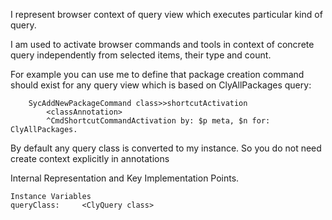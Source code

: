 I represent browser context of query view which executes particular kind of query.

I am used to activate browser commands and tools in context of concrete query independently from selected items, their type and count.

For example you can use me to define that package creation command should exist for any query view which is based on ClyAllPackages query:

		SycAddNewPackageCommand class>>shortcutActivation
			<classAnnotation>
			^CmdShortcutCommandActivation by: $p meta, $n for: ClyAllPackages.

By default any query class is converted to my instance. So you do not need create context explicitly in annotations

Internal Representation and Key Implementation Points.

    Instance Variables
	queryClass:		<ClyQuery class>